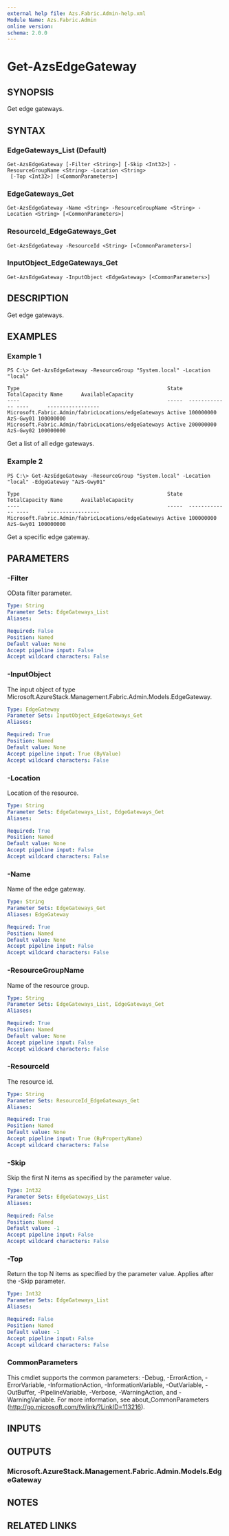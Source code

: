 ```yaml
---
external help file: Azs.Fabric.Admin-help.xml
Module Name: Azs.Fabric.Admin
online version:
schema: 2.0.0
---
```


# Get-AzsEdgeGateway

## SYNOPSIS
Get edge gateways.

## SYNTAX

### EdgeGateways_List (Default)
```
Get-AzsEdgeGateway [-Filter <String>] [-Skip <Int32>] -ResourceGroupName <String> -Location <String>
 [-Top <Int32>] [<CommonParameters>]
```

### EdgeGateways_Get
```
Get-AzsEdgeGateway -Name <String> -ResourceGroupName <String> -Location <String> [<CommonParameters>]
```

### ResourceId_EdgeGateways_Get
```
Get-AzsEdgeGateway -ResourceId <String> [<CommonParameters>]
```

### InputObject_EdgeGateways_Get
```
Get-AzsEdgeGateway -InputObject <EdgeGateway> [<CommonParameters>]
```

## DESCRIPTION
Get edge gateways.

## EXAMPLES

### Example 1
```
PS C:\> Get-AzsEdgeGateway -ResourceGroup "System.local" -Location "local"

Type                                                State  TotalCapacity Name      AvailableCapacity
----                                                -----  ------------- ----      -----------------
Microsoft.Fabric.Admin/fabricLocations/edgeGateways Active 100000000     AzS-Gwy01 100000000
Microsoft.Fabric.Admin/fabricLocations/edgeGateways Active 200000000     AzS-Gwy02 100000000
```

Get a list of all edge gateways.

### Example 2
```
PS C:\> Get-AzsEdgeGateway -ResourceGroup "System.local" -Location "local" -EdgeGateway "AzS-Gwy01"

Type                                                State  TotalCapacity Name      AvailableCapacity
----                                                -----  ------------- ----      -----------------
Microsoft.Fabric.Admin/fabricLocations/edgeGateways Active 100000000     AzS-Gwy01 100000000
```

Get a specific edge gateway.

## PARAMETERS

### -Filter
OData filter parameter.

```yaml
Type: String
Parameter Sets: EdgeGateways_List
Aliases:

Required: False
Position: Named
Default value: None
Accept pipeline input: False
Accept wildcard characters: False
```

### -InputObject
The input object of type Microsoft.AzureStack.Management.Fabric.Admin.Models.EdgeGateway.

```yaml
Type: EdgeGateway
Parameter Sets: InputObject_EdgeGateways_Get
Aliases:

Required: True
Position: Named
Default value: None
Accept pipeline input: True (ByValue)
Accept wildcard characters: False
```

### -Location
Location of the resource.

```yaml
Type: String
Parameter Sets: EdgeGateways_List, EdgeGateways_Get
Aliases:

Required: True
Position: Named
Default value: None
Accept pipeline input: False
Accept wildcard characters: False
```

### -Name
Name of the edge gateway.

```yaml
Type: String
Parameter Sets: EdgeGateways_Get
Aliases: EdgeGateway

Required: True
Position: Named
Default value: None
Accept pipeline input: False
Accept wildcard characters: False
```

### -ResourceGroupName
Name of the resource group.

```yaml
Type: String
Parameter Sets: EdgeGateways_List, EdgeGateways_Get
Aliases:

Required: True
Position: Named
Default value: None
Accept pipeline input: False
Accept wildcard characters: False
```

### -ResourceId
The resource id.

```yaml
Type: String
Parameter Sets: ResourceId_EdgeGateways_Get
Aliases:

Required: True
Position: Named
Default value: None
Accept pipeline input: True (ByPropertyName)
Accept wildcard characters: False
```

### -Skip
Skip the first N items as specified by the parameter value.

```yaml
Type: Int32
Parameter Sets: EdgeGateways_List
Aliases:

Required: False
Position: Named
Default value: -1
Accept pipeline input: False
Accept wildcard characters: False
```

### -Top
Return the top N items as specified by the parameter value.
Applies after the -Skip parameter.

```yaml
Type: Int32
Parameter Sets: EdgeGateways_List
Aliases:

Required: False
Position: Named
Default value: -1
Accept pipeline input: False
Accept wildcard characters: False
```

### CommonParameters
This cmdlet supports the common parameters: -Debug, -ErrorAction, -ErrorVariable, -InformationAction, -InformationVariable, -OutVariable, -OutBuffer, -PipelineVariable, -Verbose, -WarningAction, and -WarningVariable. For more information, see about_CommonParameters (http://go.microsoft.com/fwlink/?LinkID=113216).

## INPUTS

## OUTPUTS

### Microsoft.AzureStack.Management.Fabric.Admin.Models.EdgeGateway

## NOTES

## RELATED LINKS

